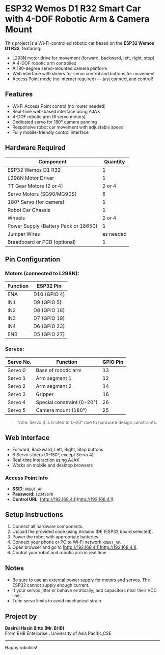 # ESP32 Wemos D1 R32 Smart Car with 4-DOF Robotic Arm & Camera Mount

This project is a Wi-Fi-controlled robotic car based on the **ESP32 Wemos D1 R32**, featuring:
- L298N motor drive for movement (forward, backward, left, right, stop)
- A 4-DOF robotic arm controlled 
- A 180-degree servo-mounted camera platform
- Web interface with sliders for servo control and buttons for movement
- Access Point mode (no internet required) — just connect and control!

## Features

- Wi-Fi Access Point control (no router needed)
- Real-time web-based interface using AJAX
- 4-DOF robotic arm (6 servo motors)
- Dedicated servo for 180° camera panning
- Responsive robot car movement with adjustable speed
- Fully mobile-friendly control interface

##  Hardware Required

| Component                | Quantity |
|--------------------------|----------|
| ESP32 Wemos D1 R32       | 1        |
| L298N Motor Driver       | 1        |
| TT Gear Motors (2 or 4)  | 2 or 4   |
| Servo Motors (SG90/MG90S)| 6        |
| 180° Servo (for camera)  | 1        |
| Robot Car Chassis        | 1        |
| Wheels                   | 2 or 4   |
| Power Supply (Battery Pack or 18650) | 1 |
| Jumper Wires             | as needed |
| Breadboard or PCB (optional) | 1     |

##  Pin Configuration

### Motors (connected to L298N):
| Function   | ESP32 Pin |
|------------|-----------|
| ENA        | D10 (GPIO 4)  |
| IN1        | D9 (GPIO 5)   |
| IN2        | D8 (GPIO 18)  |
| IN3        | D7 (GPIO 19)  |
| IN4        | D6 (GPIO 23)  |
| ENB        | D5 (GPIO 27)  |

### Servos:
| Servo No.     | Function               | GPIO Pin |
|---------------|------------------------|----------|
| Servo 0       | Base of robotic arm    | 13       |
| Servo 1       | Arm segment 1          | 12       |
| Servo 2       | Arm segment 2          | 14       |
| Servo 3       | Gripper                | 16       |
| Servo 4       | Special constraint (0-20°) | 26    |
| Servo 5       | Camera mount (180°)    | 25       |

> Note: Servo 4 is limited to 0–20° due to hardware design constraints.

##  Web Interface

- Forward, Backward, Left, Right, Stop buttons
- 6 Servo sliders (0–180°, except Servo 4)
- Real-time interaction using AJAX
- Works on mobile and desktop browsers

### Access Point Info
- **SSID**: `ROBOT_AP`
- **Password**: `12345678`
- **Control URL**: [http://192.168.4.1](http://192.168.4.1)

## Setup Instructions

1. Connect all hardware components.
2. Upload the provided code using Arduino IDE (ESP32 board selected).
3. Power the robot with appropriate batteries.
4. Connect your phone or PC to Wi-Fi network `ROBOT_AP`.
5. Open browser and go to [http://192.168.4.1](http://192.168.4.1).
6. Control your robot and robotic arm in real time.

##  Notes

- Be sure to use an external power supply for motors and servos. The ESP32 cannot supply enough current.
- If your servos jitter or behave erratically, add capacitors near their VCC line.
- Tune servo limits to avoid mechanical strain.

##  Project by

**Basirul Hasin Bitto (Mr. BHB)**  
From BHB Enterprise  . 
University of Asia Pacific,CSE

---

Happy robotics!
